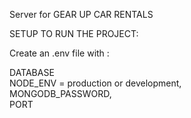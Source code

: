 Server for GEAR UP CAR RENTALS

SETUP TO RUN THE PROJECT:

Create an .env file with :

<div>DATABASE</div>
<div>NODE_ENV = production or development,</div>
<div>MONGODB_PASSWORD, </div>
<div>PORT </div>
